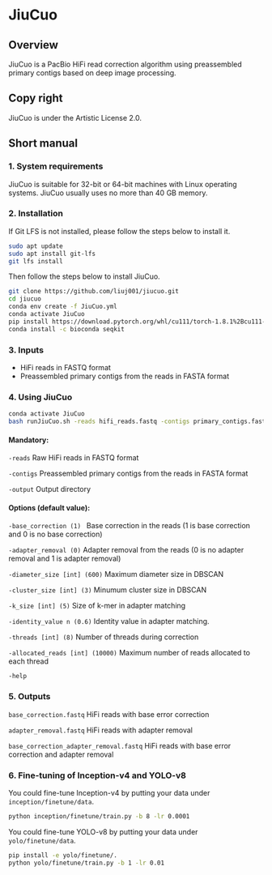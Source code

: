 # JiuCuo

## Overview

JiuCuo is a PacBio HiFi read correction algorithm using preassembled primary contigs based on deep image processing.

## Copy right

JiuCuo is under the Artistic License 2.0.

## Short manual

### 1. System requirements

JiuCuo is suitable for 32-bit or 64-bit machines with Linux operating systems. JiuCuo usually uses no more than 40 GB memory.

### 2. Installation
If Git LFS is not installed, please follow the steps below to install it.
```sh
sudo apt update
sudo apt install git-lfs
git lfs install
```
Then follow the steps below to install JiuCuo.
```sh
git clone https://github.com/liuj001/jiucuo.git
cd jiucuo
conda env create -f JiuCuo.yml
conda activate JiuCuo
pip install https://download.pytorch.org/whl/cu111/torch-1.8.1%2Bcu111-cp38-cp38-linux_x86_64.whl https://download.pytorch.org/whl/cu111/torchvision-0.9.1%2Bcu111-cp38-cp38-linux_x86_64.whl -i https://mirrors.tuna.tsinghua.edu.cn/pypi/web/simple
conda install -c bioconda seqkit
```

### 3. Inputs
- HiFi reads in FASTQ format
- Preassembled primary contigs from the reads in FASTA format

### 4. Using JiuCuo
```sh
conda activate JiuCuo
bash runJiuCuo.sh -reads hifi_reads.fastq -contigs primary_contigs.fasta -output directory [-options | -options]
```
#### Mandatory:
`-reads`
  Raw HiFi reads in FASTQ format

`-contigs`
  Preassembled primary contigs from the reads in FASTA format

`-output`
  Output directory

#### Options (default value):
`-base_correction (1) `
  Base correction in the reads (1 is base correction and 0 is no base correction)

`-adapter_removal (0)`
  Adapter removal from the reads (0 is no adapter removal and 1 is adapter removal)

`-diameter_size [int] (600)`
  Maximum diameter size in DBSCAN

`-cluster_size [int] (3)`
  Minumum cluster size in DBSCAN

`-k_size [int] (5)`
  Size of k-mer in adapter matching

`-identity_value n (0.6)`
  Identity value in adapter matching.

`-threads [int] (8)`
  Number of threads during correction

`-allocated_reads [int] (10000)`
  Maximum number of reads allocated to each thread

`-help`

### 5. Outputs
`base_correction.fastq`
HiFi reads with base error correction

`adapter_removal.fastq`
HiFi reads with adapter removal

`base_correction_adapter_removal.fastq`
 HiFi reads with base error correction and adapter removal

### 6. Fine-tuning of Inception-v4 and YOLO-v8
You could fine-tune Inception-v4 by putting your data under `inception/finetune/data`.
```sh
python inception/finetune/train.py -b 8 -lr 0.0001
```
You could fine-tune YOLO-v8 by putting your data under `yolo/finetune/data`.
```sh
pip install -e yolo/finetune/.
python yolo/finetune/train.py -b 1 -lr 0.01
```